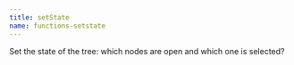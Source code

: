 ```yaml
---
title: setState
name: functions-setstate
---
```


Set the state of the tree: which nodes are open and which one is selected?
